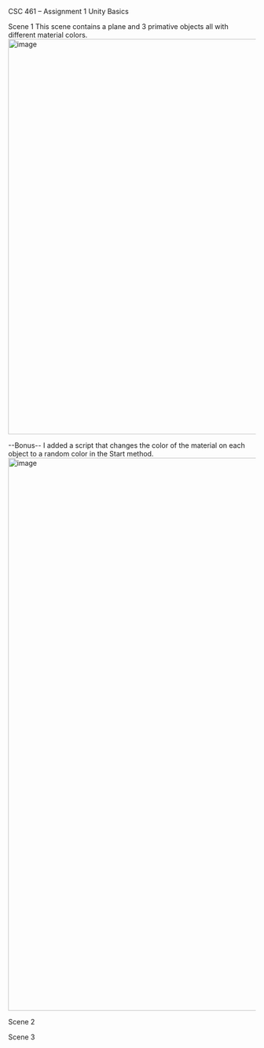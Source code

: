CSC 461 – Assignment 1 Unity Basics


Scene 1
This scene contains a plane and 3 primative objects all with different material colors.
<img width="1400" height="805" alt="image" src="https://github.com/user-attachments/assets/d313310f-1a6f-4141-9bbb-367aeb6fe47d" />

--Bonus--
I added a script that changes the color of the material on each object to a random color in the Start method.
<img width="2295" height="1126" alt="image" src="https://github.com/user-attachments/assets/903dbb63-e794-46aa-8693-7fd7f3d59dfb" />

Scene 2

Scene 3

